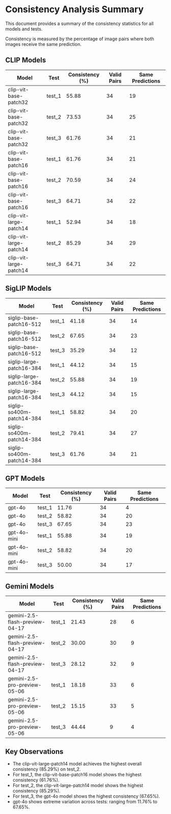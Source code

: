 # Consistency Analysis Summary

This document provides a summary of the consistency statistics for all models and tests.

Consistency is measured by the percentage of image pairs where both images receive the same prediction.

## CLIP Models

| Model | Test | Consistency (%) | Valid Pairs | Same Predictions |
|-------|------|-----------------|-------------|------------------|
| clip-vit-base-patch32 | test_1 | 55.88 | 34 | 19 |
| clip-vit-base-patch32 | test_2 | 73.53 | 34 | 25 |
| clip-vit-base-patch32 | test_3 | 61.76 | 34 | 21 |
| clip-vit-base-patch16 | test_1 | 61.76 | 34 | 21 |
| clip-vit-base-patch16 | test_2 | 70.59 | 34 | 24 |
| clip-vit-base-patch16 | test_3 | 64.71 | 34 | 22 |
| clip-vit-large-patch14 | test_1 | 52.94 | 34 | 18 |
| clip-vit-large-patch14 | test_2 | 85.29 | 34 | 29 |
| clip-vit-large-patch14 | test_3 | 64.71 | 34 | 22 |

## SigLIP Models

| Model | Test | Consistency (%) | Valid Pairs | Same Predictions |
|-------|------|-----------------|-------------|------------------|
| siglip-base-patch16-512 | test_1 | 41.18 | 34 | 14 |
| siglip-base-patch16-512 | test_2 | 67.65 | 34 | 23 |
| siglip-base-patch16-512 | test_3 | 35.29 | 34 | 12 |
| siglip-large-patch16-384 | test_1 | 44.12 | 34 | 15 |
| siglip-large-patch16-384 | test_2 | 55.88 | 34 | 19 |
| siglip-large-patch16-384 | test_3 | 44.12 | 34 | 15 |
| siglip-so400m-patch14-384 | test_1 | 58.82 | 34 | 20 |
| siglip-so400m-patch14-384 | test_2 | 79.41 | 34 | 27 |
| siglip-so400m-patch14-384 | test_3 | 61.76 | 34 | 21 |

## GPT Models

| Model | Test | Consistency (%) | Valid Pairs | Same Predictions |
|-------|------|-----------------|-------------|------------------|
| gpt-4o | test_1 | 11.76 | 34 | 4 |
| gpt-4o | test_2 | 58.82 | 34 | 20 |
| gpt-4o | test_3 | 67.65 | 34 | 23 |
| gpt-4o-mini | test_1 | 55.88 | 34 | 19 |
| gpt-4o-mini | test_2 | 58.82 | 34 | 20 |
| gpt-4o-mini | test_3 | 50.00 | 34 | 17 |

## Gemini Models

| Model | Test | Consistency (%) | Valid Pairs | Same Predictions |
|-------|------|-----------------|-------------|------------------|
| gemini-2.5-flash-preview-04-17 | test_1 | 21.43 | 28 | 6 |
| gemini-2.5-flash-preview-04-17 | test_2 | 30.00 | 30 | 9 |
| gemini-2.5-flash-preview-04-17 | test_3 | 28.12 | 32 | 9 |
| gemini-2.5-pro-preview-05-06 | test_1 | 18.18 | 33 | 6 |
| gemini-2.5-pro-preview-05-06 | test_2 | 15.15 | 33 | 5 |
| gemini-2.5-pro-preview-05-06 | test_3 | 44.44 | 9 | 4 |

## Key Observations

- The clip-vit-large-patch14 model achieves the highest overall consistency (85.29%) on test_2.
- For test_1, the clip-vit-base-patch16 model shows the highest consistency (61.76%).
- For test_2, the clip-vit-large-patch14 model shows the highest consistency (85.29%).
- For test_3, the gpt-4o model shows the highest consistency (67.65%).
- gpt-4o shows extreme variation across tests: ranging from 11.76% to 67.65%.
